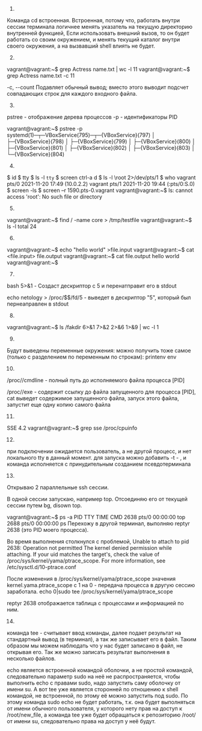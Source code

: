 1.

Команда cd встроенная.
Встроенная, потому что, работать внутри сессии терминала логичнее менять указатель на текущую директорию внутренней функцией, 
Если использовать внешний вызов, то он будет работать со своим окружением, и менять  текущий каталог внутри своего окружения, а на вызвавший shell влиять не будет.  



2.


vagrant@vagrant:~$ grep Actress name.txt | wc -l
11
vagrant@vagrant:~$ grep Actress name.txt -c
11

-c, --count
Подавляет обычный вывод; вместо этого выводит подсчет совпадающих строк для каждого входного файла.



3.


pstree   - отображение дерева процессов
-p         - идентификаторы PID 

vagrant@vagrant:~$ pstree -p
systemd(1)─┬─VBoxService(795)─┬─{VBoxService}(797)
           │                  ├─{VBoxService}(798)
           │                  ├─{VBoxService}(799)
           │                  ├─{VBoxService}(800)
           │                  ├─{VBoxService}(801)
           │                  ├─{VBoxService}(802)
           │                  ├─{VBoxService}(803)
           │                  └─{VBoxService}(804)



4.


$ id
$ tty
$ ls -l `tty`
$ screen
ctrl-a d
$ ls -l \root 2>/dev/pts/1
$ who
vagrant  pts/0        2021-11-20 17:49 (10.0.2.2)
vagrant  pts/1        2021-11-20 19:44 (:pts/0:S.0)
$ screen -ls
$ screen –r 1590.pts-0.vagrant
vagrant@vagrant:~$ ls: cannot access 'root': No such file or directory



5.


vagrant@vagrant:~$  find / -name core > /tmp/testfile
vagrant@vagrant:~$ ls -l
total 24


6.


vagrant@vagrant:~$ echo "hello world" >file.input
vagrant@vagrant:~$ cat <file.input> file.output
vagrant@vagrant:~$ cat file.output
hello world
vagrant@vagrant:~$





7.


bash 5>&1 - Создаст дескриптор с 5 и перенатправит его в stdout


echo netology > /proc/$$/fd/5 - выведет в дескриптор "5", который был пернеаправлен в stdout



8.


vagrant@vagrant:~$ ls /fakdir 6>&1 7>&2 2>&6 1>&9 | wc -l
1



9.


Будут выведены переменные окружения:
можно получить тоже самое (только с разделением по переменным по строкам):
printenv
env



10.



/proc/<PID>/cmdline - полный путь до исполняемого файла процесса [PID]  

/proc/<PID>/exe - содержит ссылку до файла запущенного для процесса [PID], 
                        cat выведет содержимое запущенного файла, 
                        запуск этого файла,  запустит еще одну копию самого файла




11.



SSE 4.2
vagrant@vagrant:~$ grep sse /proc/cpuinfo



12.


при подключении ожидается пользователь, а не другой процесс, и нет локального tty в данный момент. 
для запуска можно добавить -t - , и команда исполняется c принудительным созданием псевдотерминала



13.

Открываю 2 параллельные ssh сессии.

В одной сессии запускаю, например top. Отсоединяю его от текущей сесcии путем bg, disown top.

   vagrant@vagrant:~$ ps -a
        PID TTY          TIME CMD
          2638 pts/0    00:00:00 top
           2688 pts/0    00:00:00 ps
Перехожу в другой терминал, выполняю reptyr 2638 (это PID моего процесса).

Во время выполнения столкнулся с проблемой, Unable to attach to pid 2638: Operation not permitted The kernel denied permission while attaching. If your uid matches the target's, check the value of /proc/sys/kernel/yama/ptrace_scope. For more information, see /etc/sysctl.d/10-ptrace.conf

После изменения в /proc/sys/kernel/yama/ptrace_scope значения kernel.yama.ptrace_scope с 1 на 0 - передача процесса в другую сессию заработала.
echo 0|sudo tee /proc/sys/kernel/yama/ptrace_scope

reptyr 2638
отображается таблица с процессами и информацией по ним.









14.



команда tee -  считывает ввод команды, далее подает результат на стандартный вывод (в терминал), а так же записывает его в файл. Таким образом мы можем наблюдать что у нас будет записано в файл, не открывая его. Так же можно записать результат выполнения в несколько файлов.

  echo является встроенной командой оболочки, а не простой командой, следовательно параметр sudo на неё не распространяется, чтобы выполнить echo с правами sudo, надо 
  запустить саму оболочку от имени su. А вот tee уже является сторонней по отношению к shell командой, не встроенной, по этому её можно запустить под sudo. По этому команда
  sudo echo не будет работать, т.к. она будет выполняться от имени обычного пользователя, у которого нету прав на доступ к /root/new_file, а команда tee уже будет обращаться
  к репозиторию /root/ от имени su, следовательно права на доступ у неё будут.





